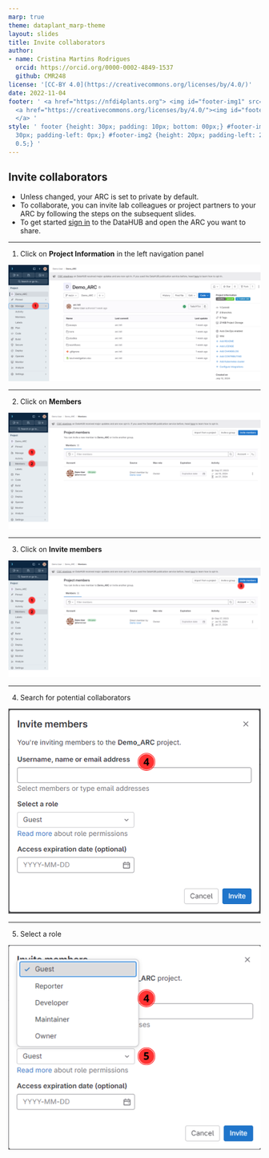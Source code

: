 ```yaml
---
marp: true
theme: dataplant_marp-theme
layout: slides
title: Invite collaborators
author: 
- name: Cristina Martins Rodrigues
  orcid: https://orcid.org/0000-0002-4849-1537
  github: CMR248
license: '[CC-BY 4.0](https://creativecommons.org/licenses/by/4.0/)'
date: 2022-11-04
footer: ' <a href="https://nfdi4plants.org"> <img id="footer-img1" src="./../../../img/logos/DataPLANT/DataPLANT_logo_square_bg_transparent.svg"></a>
  <a href="https://creativecommons.org/licenses/by/4.0/"><img id="footer-img2" src="./../../../img/logos/CreativeCommons/by.svg">
  </a> '
style: ' footer {height: 30px; padding: 10px; bottom: 00px;} #footer-img1 {height:
  30px; padding-left: 0px;} #footer-img2 {height: 20px; padding-left: 20px; opacity:
  0.5;} '
---
```


## Invite collaborators

* Unless changed, your ARC is set to private by default. 
* To collaborate, you can invite lab colleagues or project partners to your ARC by following the steps on the subsequent slides. 
* To get started [sign in](https://auth.nfdi4plants.org/realms/dataplant/login-actions/registration?client_id=account&tab_id=4bQkU161waI) to the DataHUB and open the ARC you want to share.

---

1. Click on **Project Information** in the left navigation panel

![fit w:1050](./../../img/datahub_members_seq2.png)

---

2. Click on **Members**

![fit w:1050](./../../img/datahub_members_seq3.png)

---

3. Click on **Invite members**

![fit w:1050](./../../img/datahub_members_seq4.png)

---

4. Search for potential collaborators

![fit w:1050](./../../img/datahub_members_seq5.png)

---

5. Select a role 

![fit w:1050](./../../img/datahub_members_seq6.png)
